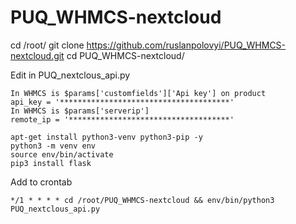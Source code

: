# PUQ_WHMCS-nextcloud

cd /root/
git clone https://github.com/ruslanpolovyi/PUQ_WHMCS-nextcloud.git
cd PUQ_WHMCS-nextcloud/

Edit in PUQ_nextclous_api.py 
```
In WHMCS is $params['customfields']['Api key'] on product
api_key = '**************************************'
In WHMCS is $params['serverip']
remote_ip = '************************************'

apt-get install python3-venv python3-pip -y
python3 -m venv env
source env/bin/activate
pip3 install flask
```

Add to crontab
```
*/1 * * * * cd /root/PUQ_WHMCS-nextcloud && env/bin/python3 PUQ_nextclous_api.py
```
